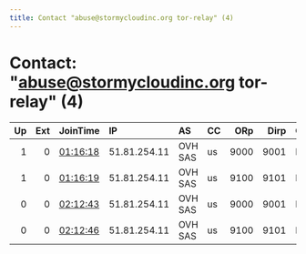 ```yaml
---
title: Contact "abuse@stormycloudinc.org tor-relay" (4)
---
```


# Contact: "abuse@stormycloudinc.org tor-relay" (4)

|   Up |   Ext | JoinTime                                                                                            | IP           | AS      | CC   |   ORp |   Dirp | OS    | Version   | Nickname       |   eFamMembers |
|-----:|------:|:----------------------------------------------------------------------------------------------------|:-------------|:--------|:-----|------:|-------:|:------|:----------|:---------------|--------------:|
|    1 |     0 | [01:16:18](https://metrics.torproject.org/rs.html#details/65A818A68B60B9DB113C4C1F39AED991D4110F06) | 51.81.254.11 | OVH SAS | us   |  9000 |   9001 | Linux | 0.4.5.10  | StormyCloudInc |             4 |
|    1 |     0 | [01:16:19](https://metrics.torproject.org/rs.html#details/EC40334D5CC8542F051E04A36BA6818847B278E7) | 51.81.254.11 | OVH SAS | us   |  9100 |   9101 | Linux | 0.4.5.10  | StormyCloudInc |             4 |
|    0 |     0 | [02:12:43](https://metrics.torproject.org/rs.html#details/EB3068936376A2F88DE1FA95FAC1BCBAC1B71DEC) | 51.81.254.11 | OVH SAS | us   |  9000 |   9001 | Linux | 0.4.5.10  | StormyCloudInc |             2 |
|    0 |     0 | [02:12:46](https://metrics.torproject.org/rs.html#details/28D07D818DF117DE392CF1195FDE0218244D4614) | 51.81.254.11 | OVH SAS | us   |  9100 |   9101 | Linux | 0.4.5.10  | StormyCloudInc |             2 |
